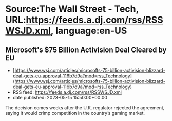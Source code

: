 # Source:The Wall Street - Tech, URL:https://feeds.a.dj.com/rss/RSSWSJD.xml, language:en-US

## Microsoft's $75 Billion Activision Deal Cleared by EU
 - [https://www.wsj.com/articles/microsofts-75-billion-activision-blizzard-deal-gets-eu-approval-116b7d9a?mod=rss_Technology](https://www.wsj.com/articles/microsofts-75-billion-activision-blizzard-deal-gets-eu-approval-116b7d9a?mod=rss_Technology)
 - RSS feed: https://feeds.a.dj.com/rss/RSSWSJD.xml
 - date published: 2023-05-15 15:50:00+00:00

The decision comes weeks after the U.K. regulator rejected the agreement, saying it would crimp competition in the country’s gaming market.

